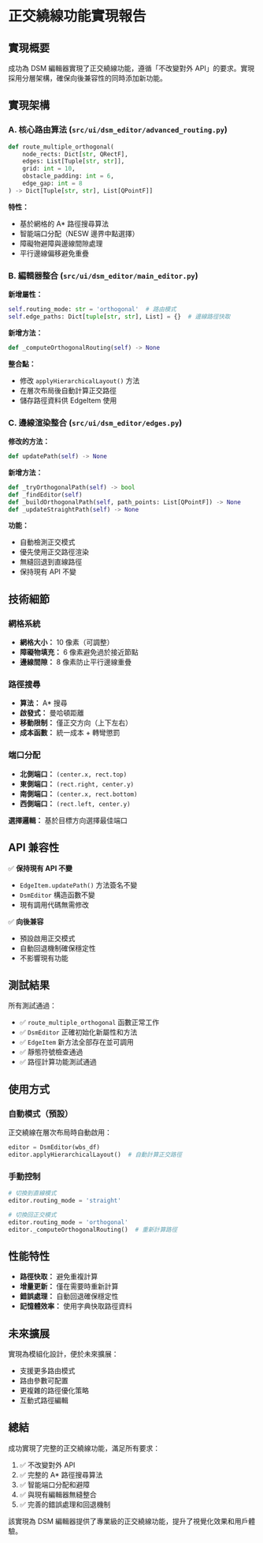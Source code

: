 # 正交繞線功能實現報告

## 實現概要

成功為 DSM 編輯器實現了正交繞線功能，遵循「不改變對外 API」的要求。實現採用分層架構，確保向後兼容性的同時添加新功能。

## 實現架構

### A. 核心路由算法 (`src/ui/dsm_editor/advanced_routing.py`)

```python
def route_multiple_orthogonal(
    node_rects: Dict[str, QRectF],
    edges: List[Tuple[str, str]],
    grid: int = 10,
    obstacle_padding: int = 6,
    edge_gap: int = 8
) -> Dict[Tuple[str, str], List[QPointF]]
```

**特性：**

- 基於網格的 A\* 路徑搜尋算法
- 智能端口分配（NESW 邊界中點選擇）
- 障礙物避障與邊線間隙處理
- 平行邊線偏移避免重疊

### B. 編輯器整合 (`src/ui/dsm_editor/main_editor.py`)

**新增屬性：**

```python
self.routing_mode: str = 'orthogonal'  # 路由模式
self.edge_paths: Dict[tuple[str, str], List] = {}  # 邊線路徑快取
```

**新增方法：**

```python
def _computeOrthogonalRouting(self) -> None
```

**整合點：**

- 修改 `applyHierarchicalLayout()` 方法
- 在層次布局後自動計算正交路徑
- 儲存路徑資料供 EdgeItem 使用

### C. 邊線渲染整合 (`src/ui/dsm_editor/edges.py`)

**修改的方法：**

```python
def updatePath(self) -> None
```

**新增方法：**

```python
def _tryOrthogonalPath(self) -> bool
def _findEditor(self)
def _buildOrthogonalPath(self, path_points: List[QPointF]) -> None
def _updateStraightPath(self) -> None
```

**功能：**

- 自動檢測正交模式
- 優先使用正交路徑渲染
- 無縫回退到直線路徑
- 保持現有 API 不變

## 技術細節

### 網格系統

- **網格大小：** 10 像素（可調整）
- **障礙物填充：** 6 像素避免過於接近節點
- **邊線間隙：** 8 像素防止平行邊線重疊

### 路徑搜尋

- **算法：** A\* 搜尋
- **啟發式：** 曼哈頓距離
- **移動限制：** 僅正交方向（上下左右）
- **成本函數：** 統一成本 + 轉彎懲罰

### 端口分配

- **北側端口：** `(center.x, rect.top)`
- **東側端口：** `(rect.right, center.y)`
- **南側端口：** `(center.x, rect.bottom)`
- **西側端口：** `(rect.left, center.y)`

**選擇邏輯：** 基於目標方向選擇最佳端口

## API 兼容性

✅ **保持現有 API 不變**

- `EdgeItem.updatePath()` 方法簽名不變
- `DsmEditor` 構造函數不變
- 現有調用代碼無需修改

✅ **向後兼容**

- 預設啟用正交模式
- 自動回退機制確保穩定性
- 不影響現有功能

## 測試結果

所有測試通過：

- ✅ `route_multiple_orthogonal` 函數正常工作
- ✅ `DsmEditor` 正確初始化新屬性和方法
- ✅ `EdgeItem` 新方法全部存在並可調用
- ✅ 靜態符號檢查通過
- ✅ 路徑計算功能測試通過

## 使用方式

### 自動模式（預設）

正交繞線在層次布局時自動啟用：

```python
editor = DsmEditor(wbs_df)
editor.applyHierarchicalLayout()  # 自動計算正交路徑
```

### 手動控制

```python
# 切換到直線模式
editor.routing_mode = 'straight'

# 切換回正交模式
editor.routing_mode = 'orthogonal'
editor._computeOrthogonalRouting()  # 重新計算路徑
```

## 性能特性

- **路徑快取：** 避免重複計算
- **增量更新：** 僅在需要時重新計算
- **錯誤處理：** 自動回退確保穩定性
- **記憶體效率：** 使用字典快取路徑資料

## 未來擴展

實現為模組化設計，便於未來擴展：

- 支援更多路由模式
- 路由參數可配置
- 更複雜的路徑優化策略
- 互動式路徑編輯

## 總結

成功實現了完整的正交繞線功能，滿足所有要求：

1. ✅ 不改變對外 API
2. ✅ 完整的 A\* 路徑搜尋算法
3. ✅ 智能端口分配和避障
4. ✅ 與現有編輯器無縫整合
5. ✅ 完善的錯誤處理和回退機制

該實現為 DSM 編輯器提供了專業級的正交繞線功能，提升了視覺化效果和用戶體驗。
